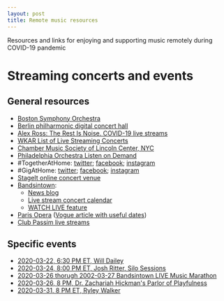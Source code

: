 ```yaml
---
layout: post
title: Remote music resources 
---
```


Resources and links for enjoying and supporting music remotely during COVID-19 pandemic

# Streaming concerts and events

## General resources
* [Boston Symphony Orchestra](https://www.bso.org/brands/bso/at-home.aspx)
* [Berlin philharmonic digital concert hall](https://www.digitalconcerthall.com/en/home)
* [Alex Ross: The Rest Is Noise. COVID-19 live streams](https://www.therestisnoise.com/2020/03/covid-19-live-streams.html)
* [WKAR List of Live Streaming Concerts](https://www.wkar.org/post/list-live-streaming-concerts#stream/0)
* [Chamber Music Society of Lincoln Center, NYC](https://www.chambermusicsociety.org/watch-and-listen/)
* [Philadelphia Orchestra Listen on Demand](https://www.philorch.org/your-philorch/learn-more/ondemand/)
* ‪#‎TogetherAtHome‬: [twitter](https://twitter.com/hashtag/TogetherAtHome); 
[facebook](https://www.facebook.com/hashtag/togetherathome); [instagram](https://www.instagram.com/explore/tags/TogetherAtHome/)
* #GigAtHome: [twitter](https://twitter.com/hashtag/GigFromHome); 
[facebook](https://www.facebook.com/hashtag/gigathomeR); [instagram](https://www.instagram.com/explore/tags/GigAtHome/)
* [StageIt online concert venue](https://www.stageit.com/)
* [Bandsintown](https://www.bandsintown.com/):
    * [News blog](https://news.bandsintown.com/)
    * [Live stream concert calendar](https://news.bandsintown.com/article/2020-03-23-best-live-stream-concert-calendar-from-bandsintown/)
    * [WATCH LIVE feature](https://www.artists.bandsintown.com/support/blog/watch-live-notifications-and-bandsintown-live-music-channel-on-twitch)
* [Paris Opera](https://www.operadeparis.fr/) ([Vogue article with useful dates](https://www.vogue.fr/fashion-culture/article/paris-opera-broadcasting-screening-performances-online-for-free-2020))
* [Club Passim live streams](https://www.passim.org/stream/)


## Specific events
* [2020-03-22, 6:30 PM ET, Will Dailey](https://www.facebook.com/events/199864347966274/)
* [2020-03-24, 8:00 PM ET, Josh Ritter, Silo Sessions](https://found.ee/JoshRitter-SiloSessions)
* [2020-03-26 thorugh 2002-03-27 Bandsintown LIVE Music Marathon](https://news.bandsintown.com/article/2020-03-21-dont-miss-the-bandsintown-live-music-marathon-next-week/)
* [2020-03-26, 8 PM, Dr. Zachariah Hickman's Parlor of Playfulness](https://www.youtube.com/watch?v=PsfYxUo46AQ)
* [2020-03-31, 8 PM ET, Ryley Walker](https://www.youtube.com/watch?v=YpOLE6bvBC4)